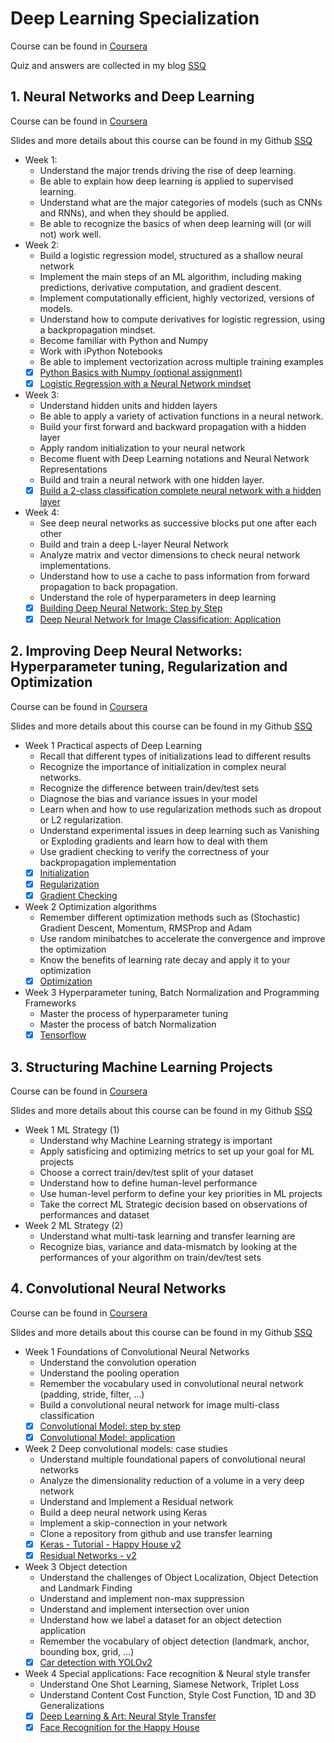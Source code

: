 # Deep Learning Specialization

Course can be found in [Coursera](https://www.coursera.org/specializations/deep-learning)

Quiz and answers are collected in my blog [SSQ](https://ssq.github.io/2017/08/28/Coursera%20Ng%20Deep%20Learning%20Specialization%20Notebook/)

## 1. Neural Networks and Deep Learning

Course can be found in [Coursera](https://www.coursera.org/learn/neural-networks-deep-learning)

Slides and more details about this course can be found in my Github [SSQ](https://github.com/SSQ/Coursera-Ng-Neural-Networks-and-Deep-Learning)

- Week 1:
  - Understand the major trends driving the rise of deep learning.
  - Be able to explain how deep learning is applied to supervised learning.
  - Understand what are the major categories of models (such as CNNs and RNNs), and when they should be applied.
  - Be able to recognize the basics of when deep learning will (or will not) work well.
- Week 2:
  - Build a logistic regression model, structured as a shallow neural network
  - Implement the main steps of an ML algorithm, including making predictions, derivative computation, and gradient descent.
  - Implement computationally efficient, highly vectorized, versions of models.
  - Understand how to compute derivatives for logistic regression, using a backpropagation mindset.
  - Become familiar with Python and Numpy
  - Work with iPython Notebooks
  - Be able to implement vectorization across multiple training examples
  - [x] [Python Basics with Numpy (optional assignment)]()
  - [x] [Logistic Regression with a Neural Network mindset](https://github.com/SSQ/Coursera-Ng-Neural-Networks-and-Deep-Learning/tree/master/Pragramming%20Assignment%201)
- Week 3:
  - Understand hidden units and hidden layers
  - Be able to apply a variety of activation functions in a neural network.
  - Build your first forward and backward propagation with a hidden layer
  - Apply random initialization to your neural network
  - Become fluent with Deep Learning notations and Neural Network Representations
  - Build and train a neural network with one hidden layer.
  - [x] [Build a 2-class classification complete neural network with a hidden layer](https://github.com/SSQ/Coursera-Ng-Neural-Networks-and-Deep-Learning/tree/master/Week%203%20PA%201)
- Week 4:
  - See deep neural networks as successive blocks put one after each other
  - Build and train a deep L-layer Neural Network
  - Analyze matrix and vector dimensions to check neural network implementations.
  - Understand how to use a cache to pass information from forward propagation to back propagation.
  - Understand the role of hyperparameters in deep learning
  - [x] [Building Deep Neural Network: Step by Step](https://github.com/SSQ/Coursera-Ng-Neural-Networks-and-Deep-Learning/tree/master/Week%204%20PA%201)
  - [x] [Deep Neural Network for Image Classification: Application](https://github.com/SSQ/Coursera-Ng-Neural-Networks-and-Deep-Learning/tree/master/Week%204%20PA%202)

## 2. Improving Deep Neural Networks: Hyperparameter tuning, Regularization and Optimization

Course can be found in [Coursera](https://www.coursera.org/learn/deep-neural-network)

Slides and more details about this course can be found in my Github [SSQ](https://github.com/SSQ/Coursera-Ng-Improving-Deep-Neural-Networks-Hyperparameter-tuning-Regularization-and-Optimization)

- Week 1 Practical aspects of Deep Learning
  - Recall that different types of initializations lead to different results
  - Recognize the importance of initialization in complex neural networks.
  - Recognize the difference between train/dev/test sets
  - Diagnose the bias and variance issues in your model
  - Learn when and how to use regularization methods such as dropout or L2 regularization.
  - Understand experimental issues in deep learning such as Vanishing or Exploding gradients and learn how to deal with them
  - Use gradient checking to verify the correctness of your backpropagation implementation
  - [x] [Initialization](https://github.com/SSQ/Coursera-Ng-Improving-Deep-Neural-Networks-Hyperparameter-tuning-Regularization-and-Optimization/tree/master/Week%201%20PA%201)
  - [x] [Regularization](https://github.com/SSQ/Coursera-Ng-Improving-Deep-Neural-Networks-Hyperparameter-tuning-Regularization-and-Optimization/tree/master/Week%201%20PA%202)
  - [x] [Gradient Checking](https://github.com/SSQ/Coursera-Ng-Improving-Deep-Neural-Networks-Hyperparameter-tuning-Regularization-and-Optimization/tree/master/Week%201%20PA%203)
- Week 2 Optimization algorithms
  - Remember different optimization methods such as (Stochastic) Gradient Descent, Momentum, RMSProp and Adam
  - Use random minibatches to accelerate the convergence and improve the optimization
  - Know the benefits of learning rate decay and apply it to your optimization
  - [x] [Optimization](https://github.com/SSQ/Coursera-Ng-Improving-Deep-Neural-Networks-Hyperparameter-tuning-Regularization-and-Optimization/tree/master/Week%202%20PA%201)
- Week 3 Hyperparameter tuning, Batch Normalization and Programming Frameworks
  - Master the process of hyperparameter tuning
  - Master the process of batch Normalization
  - [x] [Tensorflow](https://github.com/SSQ/Coursera-Ng-Improving-Deep-Neural-Networks-Hyperparameter-tuning-Regularization-and-Optimization/tree/master/Week%203%20PA%201)

## 3. Structuring Machine Learning Projects

Course can be found in [Coursera](https://www.coursera.org/learn/machine-learning-projects)

Slides and more details about this course can be found in my Github [SSQ](https://github.com/SSQ/Coursera-Ng-Structuring-Machine-Learning-Projects)

- Week 1 ML Strategy (1)
  - Understand why Machine Learning strategy is important
  - Apply satisficing and optimizing metrics to set up your goal for ML projects
  - Choose a correct train/dev/test split of your dataset
  - Understand how to define human-level performance
  - Use human-level perform to define your key priorities in ML projects
  - Take the correct ML Strategic decision based on observations of performances and dataset
- Week 2 ML Strategy (2)
  - Understand what multi-task learning and transfer learning are
  - Recognize bias, variance and data-mismatch by looking at the performances of your algorithm on train/dev/test sets

## 4. Convolutional Neural Networks

Course can be found in [Coursera](https://www.coursera.org/learn/convolutional-neural-networks)

Slides and more details about this course can be found in my Github [SSQ](https://github.com/SSQ/Coursera-Ng-Convolutional-Neural-Networks)

- Week 1 Foundations of Convolutional Neural Networks
  - Understand the convolution operation
  - Understand the pooling operation
  - Remember the vocabulary used in convolutional neural network (padding, stride, filter, ...)
  - Build a convolutional neural network for image multi-class classification
  - [x] [Convolutional Model: step by step](https://github.com/SSQ/Coursera-Ng-Convolutional-Neural-Networks/tree/master/Week%201%20PA%201%20Convolution%20model%20-%20Step%20by%20Step%20-%20v2)
  - [x] [Convolutional Model: application](https://github.com/SSQ/Coursera-Ng-Convolutional-Neural-Networks/tree/master/Week%201%20PA%202%20Convolution%20model%20-%20Application%20-%20v1)

- Week 2 Deep convolutional models: case studies
  - Understand multiple foundational papers of convolutional neural networks
  - Analyze the dimensionality reduction of a volume in a very deep network
  - Understand and Implement a Residual network
  - Build a deep neural network using Keras
  - Implement a skip-connection in your network
  - Clone a repository from github and use transfer learning
  - [x] [Keras - Tutorial - Happy House v2](https://github.com/SSQ/Coursera-Ng-Convolutional-Neural-Networks/tree/master/Week%202%20PA%201%20Keras%20-%20Tutorial%20-%20Happy%20House%20v2)
  - [x] [Residual Networks - v2](https://github.com/SSQ/Coursera-Ng-Convolutional-Neural-Networks/tree/master/Week%202%20PA%202%20Residual%20Networks%20-%20v2)
  
- Week 3 Object detection
  - Understand the challenges of Object Localization, Object Detection and Landmark Finding
  - Understand and implement non-max suppression
  - Understand and implement intersection over union
  - Understand how we label a dataset for an object detection application
  - Remember the vocabulary of object detection (landmark, anchor, bounding box, grid, ...)
  - [x] [Car detection with YOLOv2](https://github.com/SSQ/Coursera-Ng-Convolutional-Neural-Networks/tree/master/Week%203%20PA%201%20Car%20detection%20with%20YOLOv2)
  
- Week 4 Special applications: Face recognition & Neural style transfer
  - Understand One Shot Learning, Siamese Network, Triplet Loss
  - Understand Content Cost Function, Style Cost Function, 1D and 3D Generalizations
  - [x] [Deep Learning & Art: Neural Style Transfer](https://github.com/SSQ/Coursera-Ng-Convolutional-Neural-Networks/tree/master/Week%204%20PA%201%20Art%20generation%20with%20Neural%20Style%20Transfer)
  - [x] [Face Recognition for the Happy House](https://github.com/SSQ/Coursera-Ng-Convolutional-Neural-Networks/tree/master/Week%204%20PA%202%20Face%20Recognition%20for%20the%20Happy%20House)
